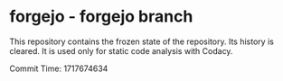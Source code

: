 # forgejo - forgejo branch

This repository contains the frozen state of the repository.
Its history is cleared. It is used only for static code
analysis with Codacy.

Commit Time: 1717674634